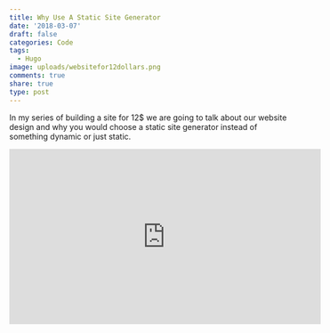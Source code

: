 ```yaml
---
title: Why Use A Static Site Generator
date: '2018-03-07'
draft: false
categories: Code
tags:
  - Hugo
image: uploads/websitefor12dollars.png
comments: true
share: true
type: post
---
```

In my series of building a site for 12$ we are going to talk about our website design and why you would choose a static site generator instead of something dynamic or just static.

<!--more-->
<iframe width="560" height="315" src="https://www.youtube.com/embed/mDKQGANttyE"frameborder="0" allow="autoplay; encrypted-media" allowfullscreen></iframe>
